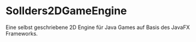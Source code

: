 # Sollders2DGameEngine
Eine selbst geschriebene 2D Engine für Java Games auf Basis des JavaFX Frameworks.
